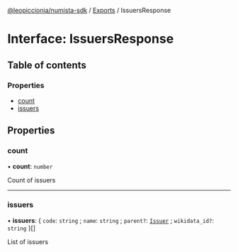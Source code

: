 [@leopiccionia/numista-sdk](../README.md) / [Exports](../modules.md) / IssuersResponse

# Interface: IssuersResponse

## Table of contents

### Properties

- [count](IssuersResponse.md#count)
- [issuers](IssuersResponse.md#issuers)

## Properties

### count

• **count**: `number`

Count of issuers

___

### issuers

• **issuers**: { `code`: `string` ; `name`: `string` ; `parent?`: [`Issuer`](Issuer.md) ; `wikidata_id?`: `string`  }[]

List of issuers
